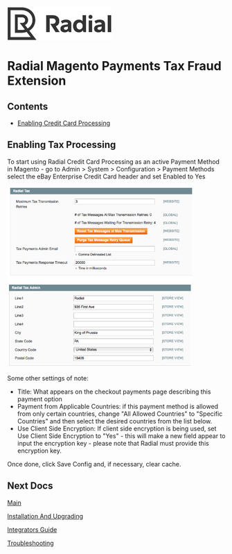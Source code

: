[![Radial Logo](assets/radial_logo.png)](http://www.radial.com/)

# Radial Magento Payments Tax Fraud Extension 

## Contents
  * [Enabling Credit Card Processing](#enabling-credit-card-processing)

## Enabling Tax Processing

To start using Radial Credit Card Processing as an active Payment Method in Magento - go to Admin > System > Configuration > Payment Methods select the eBay Enterprise Credit Card header and set Enabled to Yes

<img src="assets/tax_tab.png">

<img src="assets/tax_admin_tab.png">

Some other settings of note:

- Title: What appears on the checkout payments page describing this payment option
- Payment from Applicable Countries: if this payment method is allowed from only certain countries, change "All Allowed Countries" to "Specific Countries" and then select the desired countries from the list below.
- Use Client Side Encryption: If client side encryption is being used, set Use Client Side Encryption to "Yes" - this will make a new field appear to input the encryption key - please note that Radial must provide this encryption key.  

Once done, click Save Config and, if necessary, clear cache.

## Next Docs

[Main](../README.md)

[Installation And Upgrading](INSTALL.md)

[Integrators Guide](SI.md)

[Troubleshooting](SUPPORT.md)

